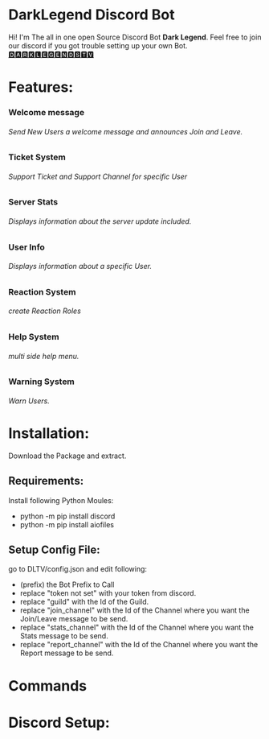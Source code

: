 # DarkLegend Discord Bot



 Hi! I'm The all in one open Source Discord Bot **Dark Legend**.
Feel free to join our discord if you got trouble setting up your own Bot.
[🅳🅰🆁🅺🅻🅴🅶🅴🅽🅳🆂🆃🆅](https://discord.gg/n3T3GrrQKg)

# Features:
### Welcome message 
###### Send New Users a welcome message and announces Join and Leave.
### Ticket System
###### Support Ticket and Support Channel for specific User
### Server Stats
###### Displays information about the server update included.
### User Info
###### Displays information about a specific User.
### Reaction System
###### create Reaction Roles
### Help System
###### multi side help menu. 
### Warning System
###### Warn Users.

# Installation:
Download the Package and extract. 

## Requirements:
Install following Python Moules:    
-    python -m pip install discord
-    python -m pip install aiofiles


## Setup Config File:
go to DLTV/config.json and edit following:
- (prefix) the Bot Prefix to Call
- replace "token not set" with your token from discord.
- replace "guild" with the Id of the Guild.
- replace "join_channel" with the Id of the Channel where you want the Join/Leave message to be send.   
- replace "stats_channel" with the Id of the Channel where you want the Stats message to be send. 
- replace "report_channel" with the Id of the Channel where you want the Report message to be send. 

    

    
# Commands


# Discord Setup:
